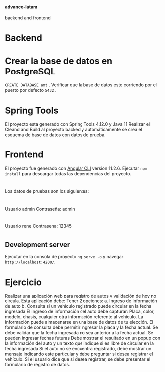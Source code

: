 #### advance-latam
backend and frontend

# Backend
# Crear la base de datos en PostgreSQL
`CREATE DATABASE amt` .
Verificar que la base de datos este corriendo por el puerto por defecto `5432` .

# Spring Tools
El proyecto esta generado con Spring Tools 4.12.0 y Java 11
Realizar el  Cleand and Build al proyecto backed y automáticamente se crea el esquema de base de datos con datos de prueba.
# Frontend
El proyecto fue generado con  [Angular CLI](https://github.com/angular/angular-cli) version 11.2.6.
Ejecutar `npm install` para descargar todas las dependencias del proyecto.
#
Los datos de pruebas son los siguientes:
#
Usuario admin
Contraseña: admin
#
Usuario rene
Contrasena: 12345
#
## Development server
Ejecutar en la consola de proyecto `ng serve -o` y navegar `http://localhost:4200/`.

# Ejercicio
Realizar una aplicación web para registro de autos y validación de hoy no circula. Esta aplicación debe: Tener 2 opciones: 
a. Ingreso de información de auto 
b. Consulta si un vehículo registrado puede circular en la fecha ingresada 
El ingreso de información del auto debe capturar: Placa, color, modelo, chasis, cualquier otra información referente al vehículo. 
La información puede almacenarse en una base de datos de tu elección. 
El formulario de consulta debe permitir ingresar la placa y la fecha actual. 
Se debe validar que la fecha ingresada no sea anterior a la fecha actual. 
Se pueden ingresar fechas futuras Debe mostrar el resultado en un popup con la información del auto y un texto que indique si es libre de circular en la fecha ingresada Si el auto no se encuentra registrado, debe mostrar un mensaje indicando este particular y debe preguntar si desea registrar el vehículo. 
Si el usuario dice que si desea registrar, se debe presentar el formulario de registro de datos. 







